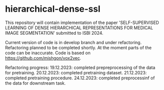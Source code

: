 # hierarchical-dense-ssl
This repository will contain implementation of the paper 'SELF-SUPERVISED LEARNING OF DENSE HIERARCHICAL REPRESENTATIONS FOR MEDICAL IMAGE SEGMENTATION' submitted to ISBI 2024.

Current version of code is in develop branch and under refactoring. Refactoring planned to be completed shortly.
At the moment parts of the code can be inaccurate.
Code is based on https://github.com/mishgon/vox2vec.

Refactoring progress:
19.12.2023: completed prepreprocessing of the data for pretraining.
20.12.2023: completed pretraining dataset.
21.12.2023: completed pretraining procedure.
24.12.2023: completed preprocessinf of the data for downstream task.
